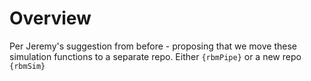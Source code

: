 # Overview

Per Jeremy's suggestion from before - proposing that we move these simulation functions to a separate repo. Either `{rbmPipe}` or a new repo `{rbmSim}`
